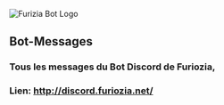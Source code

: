 ![Furizia Bot Logo](https://github.com/Bot-Messages/blob/main/images/logo.png?raw=true)
## Bot-Messages
### Tous les messages du Bot Discord de Furiozia,  
### Lien: http://discord.furiozia.net/
